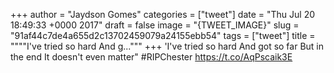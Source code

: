 
+++
author = "Jaydson Gomes"
categories = ["tweet"]
date = "Thu Jul 20 18:49:33 +0000 2017"
draft = false
image = "{TWEET_IMAGE}"
slug = "91af44c7de4a655d2c13702459079a24155ebb54"
tags = ["tweet"]
title = """"I've tried so hard
And g..."""
+++
'I've tried so hard
And got so far
But in the end
It doesn't even matter" #RIPChester https://t.co/AqPscaik3E
